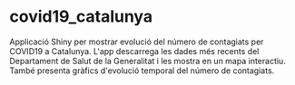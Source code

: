 # covid19_catalunya
Applicació Shiny per mostrar evolució del número de contagiats per COVID19 a Catalunya. L'app descarrega les dades més recents del Departament de Salut de la Generalitat i les mostra en un mapa interactiu.
També presenta gràfics d'evolució temporal del número de contagiats.
